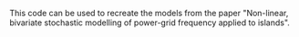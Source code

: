 This code can be used to recreate the models from the paper "Non-linear, bivariate stochastic modelling of
power-grid frequency applied to islands".

